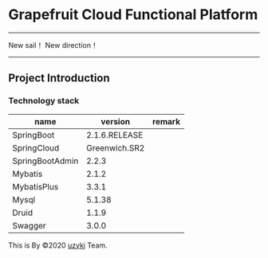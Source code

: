 # Grapefruit Cloud Functional Platform

-------

New sail！ New direction！

-------

## Project Introduction
### Technology stack

|       name        |    version     | remark|
|   ---             |   ---          |  ---- |
| SpringBoot        | 2.1.6.RELEASE  |       |
| SpringCloud       | Greenwich.SR2  |       |
| SpringBootAdmin   | 2.2.3          |       |
| Mybatis           | 2.1.2          |       |
| MybatisPlus       | 3.3.1          |       |
| Mysql             | 5.1.38         |       |
| Druid             | 1.1.9          |       |
| Swagger           | 3.0.0          |       |




This is By &copy;2020 <a href="https://github.com/uzykj">uzykj</a> Team.